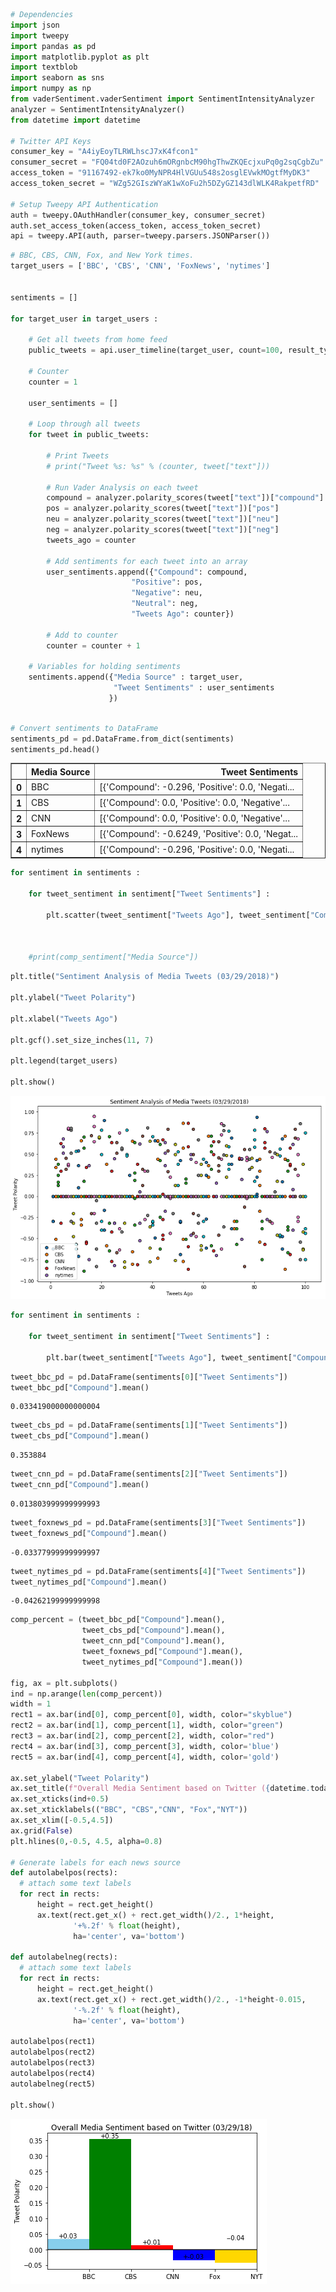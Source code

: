 

```python
# Dependencies
import json
import tweepy 
import pandas as pd
import matplotlib.pyplot as plt
import textblob
import seaborn as sns
import numpy as np
from vaderSentiment.vaderSentiment import SentimentIntensityAnalyzer
analyzer = SentimentIntensityAnalyzer()
from datetime import datetime

# Twitter API Keys
consumer_key = "A4iyEoyTLRWLhscJ7xK4fcon1"
consumer_secret = "FQ04td0F2AOzuh6mORgnbcM90hgThwZKQEcjxuPq0g2sqCgbZu"
access_token = "91167492-ek7ko0MyNPR4HlVGUu548s2osglEVwkMOgtfMyDK3"
access_token_secret = "WZg52GIszWYaK1wXoFu2h5DZyGZ143dlWLK4RakpetfRD"

# Setup Tweepy API Authentication
auth = tweepy.OAuthHandler(consumer_key, consumer_secret)
auth.set_access_token(access_token, access_token_secret)
api = tweepy.API(auth, parser=tweepy.parsers.JSONParser())

```


```python
# BBC, CBS, CNN, Fox, and New York times.
target_users = ['BBC', 'CBS', 'CNN', 'FoxNews', 'nytimes']


sentiments = []

for target_user in target_users : 
    
    # Get all tweets from home feed
    public_tweets = api.user_timeline(target_user, count=100, result_type="recent") 
    
    # Counter
    counter = 1

    user_sentiments = []
    
    # Loop through all tweets 
    for tweet in public_tweets:

        # Print Tweets
        # print("Tweet %s: %s" % (counter, tweet["text"]))

        # Run Vader Analysis on each tweet
        compound = analyzer.polarity_scores(tweet["text"])["compound"]
        pos = analyzer.polarity_scores(tweet["text"])["pos"]
        neu = analyzer.polarity_scores(tweet["text"])["neu"]
        neg = analyzer.polarity_scores(tweet["text"])["neg"]
        tweets_ago = counter
        
        # Add sentiments for each tweet into an array
        user_sentiments.append({"Compound": compound,
                           "Positive": pos,
                           "Negative": neu,
                           "Neutral": neg,
                           "Tweets Ago": counter})

        # Add to counter 
        counter = counter + 1
    
    # Variables for holding sentiments
    sentiments.append({"Media Source" : target_user,
                       "Tweet Sentiments" : user_sentiments
                      })
    
```


```python
# Convert sentiments to DataFrame
sentiments_pd = pd.DataFrame.from_dict(sentiments)
sentiments_pd.head()
```




<div>
<style>
    .dataframe thead tr:only-child th {
        text-align: right;
    }

    .dataframe thead th {
        text-align: left;
    }

    .dataframe tbody tr th {
        vertical-align: top;
    }
</style>
<table border="1" class="dataframe">
  <thead>
    <tr style="text-align: right;">
      <th></th>
      <th>Media Source</th>
      <th>Tweet Sentiments</th>
    </tr>
  </thead>
  <tbody>
    <tr>
      <th>0</th>
      <td>BBC</td>
      <td>[{'Compound': -0.296, 'Positive': 0.0, 'Negati...</td>
    </tr>
    <tr>
      <th>1</th>
      <td>CBS</td>
      <td>[{'Compound': 0.0, 'Positive': 0.0, 'Negative'...</td>
    </tr>
    <tr>
      <th>2</th>
      <td>CNN</td>
      <td>[{'Compound': 0.0, 'Positive': 0.0, 'Negative'...</td>
    </tr>
    <tr>
      <th>3</th>
      <td>FoxNews</td>
      <td>[{'Compound': -0.6249, 'Positive': 0.0, 'Negat...</td>
    </tr>
    <tr>
      <th>4</th>
      <td>nytimes</td>
      <td>[{'Compound': -0.296, 'Positive': 0.0, 'Negati...</td>
    </tr>
  </tbody>
</table>
</div>




```python
for sentiment in sentiments :
    
    for tweet_sentiment in sentiment["Tweet Sentiments"] :
        
        plt.scatter(tweet_sentiment["Tweets Ago"], tweet_sentiment["Compound"], marker="o", edgecolors="black")
    
    
    
    #print(comp_sentiment["Media Source"])
```


```python
plt.title("Sentiment Analysis of Media Tweets (03/29/2018)")

plt.ylabel("Tweet Polarity")

plt.xlabel("Tweets Ago")

plt.gcf().set_size_inches(11, 7)

plt.legend(target_users)

plt.show()
```


![png](output_4_0.png)



```python
for sentiment in sentiments :
    
    for tweet_sentiment in sentiment["Tweet Sentiments"] :
        
        plt.bar(tweet_sentiment["Tweets Ago"], tweet_sentiment["Compound"])

```


```python
tweet_bbc_pd = pd.DataFrame(sentiments[0]["Tweet Sentiments"])
tweet_bbc_pd["Compound"].mean()

```




    0.033419000000000004




```python
tweet_cbs_pd = pd.DataFrame(sentiments[1]["Tweet Sentiments"])
tweet_cbs_pd["Compound"].mean()

```




    0.353884




```python
tweet_cnn_pd = pd.DataFrame(sentiments[2]["Tweet Sentiments"])
tweet_cnn_pd["Compound"].mean()

```




    0.013803999999999993




```python
tweet_foxnews_pd = pd.DataFrame(sentiments[3]["Tweet Sentiments"])
tweet_foxnews_pd["Compound"].mean()

```




    -0.03377999999999997




```python
tweet_nytimes_pd = pd.DataFrame(sentiments[4]["Tweet Sentiments"])
tweet_nytimes_pd["Compound"].mean()

```




    -0.04262199999999998




```python
comp_percent = (tweet_bbc_pd["Compound"].mean(),
                tweet_cbs_pd["Compound"].mean(),
                tweet_cnn_pd["Compound"].mean(),
                tweet_foxnews_pd["Compound"].mean(),
                tweet_nytimes_pd["Compound"].mean())

fig, ax = plt.subplots()
ind = np.arange(len(comp_percent))  
width = 1
rect1 = ax.bar(ind[0], comp_percent[0], width, color="skyblue")
rect2 = ax.bar(ind[1], comp_percent[1], width, color="green")
rect3 = ax.bar(ind[2], comp_percent[2], width, color="red")
rect4 = ax.bar(ind[3], comp_percent[3], width, color='blue')
rect5 = ax.bar(ind[4], comp_percent[4], width, color='gold')

ax.set_ylabel("Tweet Polarity")
ax.set_title(f"Overall Media Sentiment based on Twitter ({datetime.today().strftime('%m/%d/%y')})")
ax.set_xticks(ind+0.5)
ax.set_xticklabels(("BBC", "CBS","CNN", "Fox","NYT"))
ax.set_xlim([-0.5,4.5])
ax.grid(False)
plt.hlines(0,-0.5, 4.5, alpha=0.8)

# Generate labels for each news source
def autolabelpos(rects):
  # attach some text labels
  for rect in rects:
      height = rect.get_height()
      ax.text(rect.get_x() + rect.get_width()/2., 1*height,
              '+%.2f' % float(height),
              ha='center', va='bottom')

def autolabelneg(rects):
  # attach some text labels
  for rect in rects:
      height = rect.get_height()
      ax.text(rect.get_x() + rect.get_width()/2., -1*height-0.015,
              '-%.2f' % float(height),
              ha='center', va='bottom')

autolabelpos(rect1)
autolabelpos(rect2)
autolabelpos(rect3)
autolabelpos(rect4)
autolabelneg(rect5)

plt.show()
```


![png](output_11_0.png)

